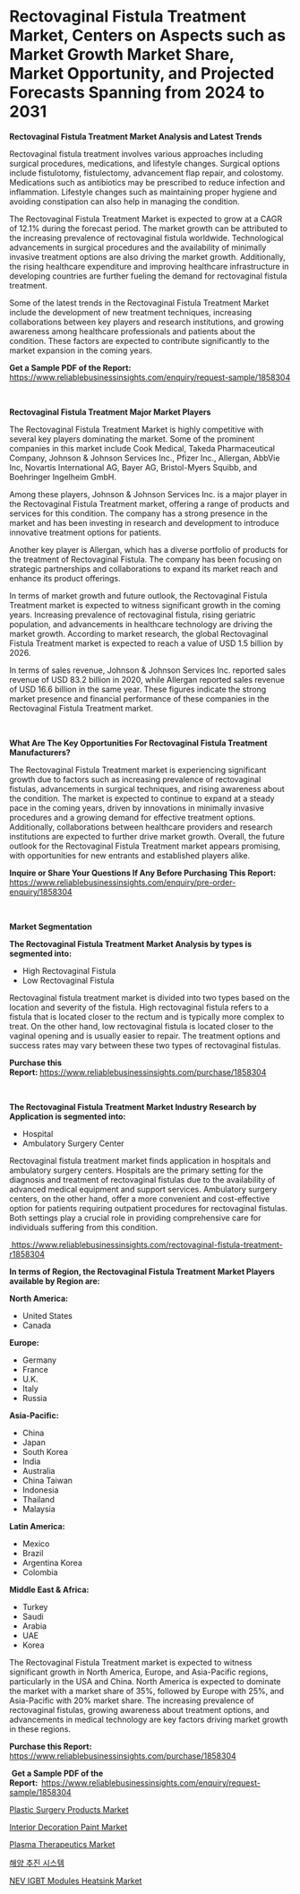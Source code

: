 <p><h1>Rectovaginal Fistula Treatment Market, Centers on Aspects such as Market Growth Market Share, Market Opportunity, and Projected Forecasts Spanning from 2024 to 2031</h1></p><p><strong>Rectovaginal Fistula Treatment Market Analysis and Latest Trends</strong></p>
<p><p>Rectovaginal fistula treatment involves various approaches including surgical procedures, medications, and lifestyle changes. Surgical options include fistulotomy, fistulectomy, advancement flap repair, and colostomy. Medications such as antibiotics may be prescribed to reduce infection and inflammation. Lifestyle changes such as maintaining proper hygiene and avoiding constipation can also help in managing the condition.</p><p>The Rectovaginal Fistula Treatment Market is expected to grow at a CAGR of 12.1% during the forecast period. The market growth can be attributed to the increasing prevalence of rectovaginal fistula worldwide. Technological advancements in surgical procedures and the availability of minimally invasive treatment options are also driving the market growth. Additionally, the rising healthcare expenditure and improving healthcare infrastructure in developing countries are further fueling the demand for rectovaginal fistula treatment.</p><p>Some of the latest trends in the Rectovaginal Fistula Treatment Market include the development of new treatment techniques, increasing collaborations between key players and research institutions, and growing awareness among healthcare professionals and patients about the condition. These factors are expected to contribute significantly to the market expansion in the coming years.</p></p>
<p><strong>Get a Sample PDF of the Report:&nbsp;</strong> <a href="https://www.reliablebusinessinsights.com/enquiry/request-sample/1858304">https://www.reliablebusinessinsights.com/enquiry/request-sample/1858304</a></p>
<p>&nbsp;</p>
<p><strong>Rectovaginal Fistula Treatment Major Market Players</strong></p>
<p><p>The Rectovaginal Fistula Treatment Market is highly competitive with several key players dominating the market. Some of the prominent companies in this market include Cook Medical, Takeda Pharmaceutical Company, Johnson & Johnson Services Inc., Pfizer Inc., Allergan, AbbVie Inc, Novartis International AG, Bayer AG, Bristol-Myers Squibb, and Boehringer Ingelheim GmbH.</p><p>Among these players, Johnson & Johnson Services Inc. is a major player in the Rectovaginal Fistula Treatment market, offering a range of products and services for this condition. The company has a strong presence in the market and has been investing in research and development to introduce innovative treatment options for patients.</p><p>Another key player is Allergan, which has a diverse portfolio of products for the treatment of Rectovaginal Fistula. The company has been focusing on strategic partnerships and collaborations to expand its market reach and enhance its product offerings.</p><p>In terms of market growth and future outlook, the Rectovaginal Fistula Treatment market is expected to witness significant growth in the coming years. Increasing prevalence of rectovaginal fistula, rising geriatric population, and advancements in healthcare technology are driving the market growth. According to market research, the global Rectovaginal Fistula Treatment market is expected to reach a value of USD 1.5 billion by 2026.</p><p>In terms of sales revenue, Johnson & Johnson Services Inc. reported sales revenue of USD 83.2 billion in 2020, while Allergan reported sales revenue of USD 16.6 billion in the same year. These figures indicate the strong market presence and financial performance of these companies in the Rectovaginal Fistula Treatment market.</p></p>
<p>&nbsp;</p>
<p><strong>What Are The Key Opportunities For Rectovaginal Fistula Treatment Manufacturers?</strong></p>
<p><p>The Rectovaginal Fistula Treatment market is experiencing significant growth due to factors such as increasing prevalence of rectovaginal fistulas, advancements in surgical techniques, and rising awareness about the condition. The market is expected to continue to expand at a steady pace in the coming years, driven by innovations in minimally invasive procedures and a growing demand for effective treatment options. Additionally, collaborations between healthcare providers and research institutions are expected to further drive market growth. Overall, the future outlook for the Rectovaginal Fistula Treatment market appears promising, with opportunities for new entrants and established players alike.</p></p>
<p><strong>Inquire or Share Your Questions If Any Before Purchasing This Report:</strong> <a href="https://www.reliablebusinessinsights.com/enquiry/pre-order-enquiry/1858304">https://www.reliablebusinessinsights.com/enquiry/pre-order-enquiry/1858304</a></p>
<p>&nbsp;</p>
<p><strong>Market Segmentation</strong></p>
<p><strong>The Rectovaginal Fistula Treatment Market Analysis by types is segmented into:</strong></p>
<p><ul><li>High Rectovaginal Fistula</li><li>Low Rectovaginal Fistula</li></ul></p>
<p><p>Rectovaginal fistula treatment market is divided into two types based on the location and severity of the fistula. High rectovaginal fistula refers to a fistula that is located closer to the rectum and is typically more complex to treat. On the other hand, low rectovaginal fistula is located closer to the vaginal opening and is usually easier to repair. The treatment options and success rates may vary between these two types of rectovaginal fistulas.</p></p>
<p><strong>Purchase this Report:&nbsp;</strong><a href="https://www.reliablebusinessinsights.com/purchase/1858304">https://www.reliablebusinessinsights.com/purchase/1858304</a></p>
<p>&nbsp;</p>
<p><strong>The Rectovaginal Fistula Treatment Market Industry Research by Application is segmented into:</strong></p>
<p><ul><li>Hospital</li><li>Ambulatory Surgery Center</li></ul></p>
<p><p>Rectovaginal fistula treatment market finds application in hospitals and ambulatory surgery centers. Hospitals are the primary setting for the diagnosis and treatment of rectovaginal fistulas due to the availability of advanced medical equipment and support services. Ambulatory surgery centers, on the other hand, offer a more convenient and cost-effective option for patients requiring outpatient procedures for rectovaginal fistulas. Both settings play a crucial role in providing comprehensive care for individuals suffering from this condition.</p></p>
<p><a href="https://www.reliablebusinessinsights.com/rectovaginal-fistula-treatment-r1858304">&nbsp;https://www.reliablebusinessinsights.com/rectovaginal-fistula-treatment-r1858304</a></p>
<p><strong>In terms of Region, the Rectovaginal Fistula Treatment Market Players available by Region are:</strong></p>
<p>
    <p> <strong> North America: </strong>
        <ul>
            <li>United States</li>
            <li>Canada</li>
        </ul>
        </p> 
    <p> <strong> Europe: </strong>
        <ul>
            <li>Germany</li>
            <li>France</li>
            <li>U.K.</li>
            <li>Italy</li>
            <li>Russia</li>
        </ul>
        </p> 
    <p> <strong> Asia-Pacific: </strong>
        <ul>
            <li>China</li>
            <li>Japan</li>
            <li>South Korea</li>
            <li>India</li>
            <li>Australia</li>
            <li>China Taiwan</li>
            <li>Indonesia</li>
            <li>Thailand</li>
            <li>Malaysia</li>
        </ul>
        </p> 
    <p> <strong> Latin America: </strong>
        <ul>
            <li>Mexico</li>
            <li>Brazil</li>
            <li>Argentina Korea</li>
            <li>Colombia</li>
        </ul>
        </p> 
    <p> <strong> Middle East & Africa: </strong>
        <ul>
            <li>Turkey</li>
            <li>Saudi</li>
            <li>Arabia</li>
            <li>UAE</li>
            <li>Korea</li>
        </ul>
    </p>
    </p>
<p><p>The Rectovaginal Fistula Treatment market is expected to witness significant growth in North America, Europe, and Asia-Pacific regions, particularly in the USA and China. North America is expected to dominate the market with a market share of 35%, followed by Europe with 25%, and Asia-Pacific with 20% market share. The increasing prevalence of rectovaginal fistulas, growing awareness about treatment options, and advancements in medical technology are key factors driving market growth in these regions.</p></p>
<p><strong>Purchase this Report: </strong><a href="https://www.reliablebusinessinsights.com/purchase/1858304">https://www.reliablebusinessinsights.com/purchase/1858304</a></p>
<p>&nbsp;<strong>Get a Sample PDF of the Report:&nbsp;&nbsp;</strong><a href="https://www.reliablebusinessinsights.com/enquiry/request-sample/1858304">https://www.reliablebusinessinsights.com/enquiry/request-sample/1858304</a></p>
<p><strong></strong></p>
<p><p><a href="https://github.com/flwellarose/Market-Research-Report-List-1/blob/main/plastic-surgery-products-market.md">Plastic Surgery Products Market</a></p><p><a href="https://www.linkedin.com/pulse/interior-decoration-paint-market-size-growing-cagr-10-pq6ue?trackingId=wt0QjfvwThCb%2FX78avUmgA%3D%3D">Interior Decoration Paint Market</a></p><p><a href="https://github.com/AndreanneHane2023/Market-Research-Report-List-2/blob/main/plasma-therapeutics-market.md">Plasma Therapeutics Market</a></p><p><a href="https://medium.com/@fernandotryo5lson96765/%EA%B8%80%EB%A1%9C%EB%B2%8C-%ED%95%B4%EC%96%91-%EC%B6%94%EC%A7%84-%EC%8B%9C%EC%8A%A4%ED%85%9C-%EC%8B%9C%EC%9E%A5-%EB%8F%99%ED%96%A5-%EC%98%88%EC%B8%A1-%EB%B0%8F-%EC%98%81%ED%96%A5-%EB%B6%84%EC%84%9D-2024-2031-%EC%9D%80-182-%ED%8E%98%EC%9D%B4%EC%A7%80%EC%97%90-%EA%B1%B8%EC%B3%90-%EB%8B%A4%EB%A3%B9%EB%8B%88%EB%8B%A4-216291ce20f3">해양 추진 시스템</a></p><p><a href="https://medium.com/@claire.robertson78798456/nev-igbt-modules-heatsink-market-report-by-product-type-air-cooled-heatsink-water-cooled-9d118c0d0f48">NEV IGBT Modules Heatsink Market</a></p></p>